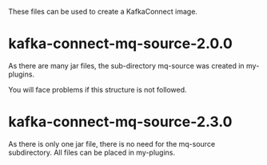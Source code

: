 These files can be used to create a KafkaConnect image.

# kafka-connect-mq-source-2.0.0

As there are many jar files, the sub-directory mq-source was created in my-plugins.

You will face problems if this structure is not followed.

# kafka-connect-mq-source-2.3.0

As there is only one jar file, there is no need for the mq-source subdirectory. All files can be placed in my-plugins.